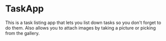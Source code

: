 # TaskApp
This is a task listing app that lets you list down tasks so you don't forget to do them. Also allows you to attach images by taking a picture or picking from the gallery.
